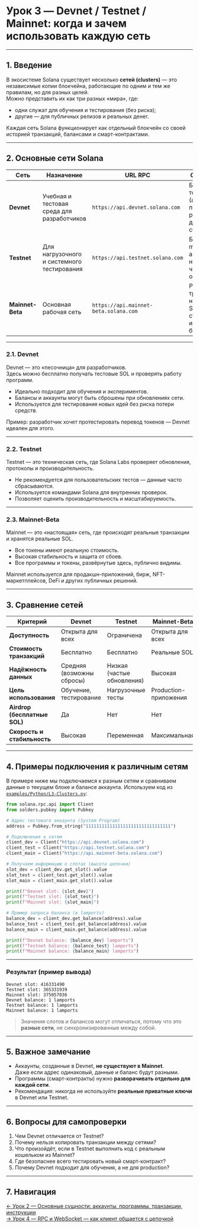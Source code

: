 # Урок 3 — Devnet / Testnet / Mainnet: когда и зачем использовать каждую сеть

---

## 1. Введение

В экосистеме Solana существует несколько **сетей (clusters)** — это независимые копии блокчейна, работающие по одним и тем же правилам, но для разных целей.  
Можно представить их как три разных «мира», где:
- одни служат для обучения и тестирования (без риска);
- другие — для публичных релизов и реальных денег.

Каждая сеть Solana функционирует как отдельный блокчейн со своей историей транзакций, балансами и смарт-контрактами.

---

## 2. Основные сети Solana

| Сеть | Назначение | URL RPC | Особенности |
|------|-------------|---------|--------------|
| **Devnet** | Учебная и тестовая среда для разработчиков | `https://api.devnet.solana.com` | Бесплатные токены (airdrop), простая регистрация, данные могут сбрасываться. |
| **Testnet** | Для нагрузочного и системного тестирования | `https://api.testnet.solana.com` | Близка к mainnet, без airdrop, нестабильна, часто обновляется. |
| **Mainnet-Beta** | Основная рабочая сеть | `https://api.mainnet-beta.solana.com` | Реальные транзакции, настоящие SOL, стабильность и безопасность. |

---

### 2.1. Devnet

Devnet — это «песочница» для разработчиков.  
Здесь можно бесплатно получать тестовые SOL и проверять работу программ.

- Идеально подходит для обучения и экспериментов.
- Балансы и аккаунты могут быть сброшены при обновлениях сети.
- Используется для тестирования новых идей без риска потери средств.

Пример: разработчик хочет протестировать перевод токенов — Devnet идеален для этого.

---

### 2.2. Testnet

Testnet — это техническая сеть, где Solana Labs проверяет обновления, протоколы и производительность.

- Не рекомендуется для пользовательских тестов — данные часто сбрасываются.
- Используется командами Solana для внутренних проверок.
- Позволяет оценить производительность и масштабируемость.

---

### 2.3. Mainnet-Beta

Mainnet — это «настоящая» сеть, где происходят реальные транзакции и хранятся реальные SOL.

- Все токены имеют реальную стоимость.
- Высокая стабильность и защита от сбоев.
- Все программы и токены, развёрнутые здесь, публично видимы.

Mainnet используется для продакшн-приложений, бирж, NFT-маркетплейсов, DeFi и других публичных решений.

---

## 3. Сравнение сетей

| Критерий | Devnet | Testnet | Mainnet-Beta |
|-----------|---------|----------|---------------|
| **Доступность** | Открыта для всех | Ограничена | Открыта для всех |
| **Стоимость транзакций** | Бесплатно | Бесплатно | Реальные SOL |
| **Надёжность данных** | Средняя (возможны сбросы) | Низкая (частые обновления) | Высокая |
| **Цель использования** | Обучение, тестирование | Нагрузочные тесты | Production-приложения |
| **Airdrop (бесплатные SOL)** | Да | Нет | Нет |
| **Скорость и стабильность** | Высокая | Переменная | Максимальная |

---

## 4. Примеры подключения к различным сетям

В примере ниже мы подключаемся к разным сетям и сравниваем данные о текущем блоке и балансе аккаунта.
Используем код из [`examples/Python/L3-Clusters.py`](../examples/Python/L3-Clusters.py):
```python
from solana.rpc.api import Client
from solders.pubkey import Pubkey

# Адрес тестового аккаунта (System Program)
address = Pubkey.from_string("11111111111111111111111111111111")

# Подключения к сетям
client_dev = Client("https://api.devnet.solana.com")
client_test = Client("https://api.testnet.solana.com")
client_main = Client("https://api.mainnet-beta.solana.com")

# Получаем информацию о слотах (высота цепочки)
slot_dev = client_dev.get_slot().value
slot_test = client_test.get_slot().value
slot_main = client_main.get_slot().value

print(f"Devnet slot: {slot_dev}")
print(f"Testnet slot: {slot_test}")
print(f"Mainnet slot: {slot_main}")

# Пример запроса баланса (в lamports)
balance_dev = client_dev.get_balance(address).value
balance_test = client_test.get_balance(address).value
balance_main = client_main.get_balance(address).value

print(f"Devnet balance: {balance_dev} lamports")
print(f"Testnet balance: {balance_test} lamports")
print(f"Mainnet balance: {balance_main} lamports")
```

---

### Результат (пример вывода)
```
Devnet slot: 416331490
Testnet slot: 365331939
Mainnet slot: 375057036
Devnet balance: 1 lamports
Testnet balance: 1 lamports
Mainnet balance: 1 lamports
```

> Значения слотов и балансов могут отличаться, потому что это **разные сети**, не синхронизированные между собой.

---

## 5. Важное замечание

- Аккаунты, созданные в Devnet, **не существуют в Mainnet**.  
  Даже если адрес одинаковый, данные и баланс будут разными.
- Программы (смарт-контракты) нужно **разворачивать отдельно для каждой сети**.
- Рекомендация: никогда не используйте **реальные приватные ключи** в Devnet или Testnet.

---

## 6. Вопросы для самопроверки

1. Чем Devnet отличается от Testnet?
2. Почему нельзя копировать транзакции между сетями?
3. Что произойдёт, если в Testnet выполнить код с реальным кошельком из Mainnet?
4. Где безопаснее всего тестировать новый смарт-контракт?
5. Почему Devnet подходит для обучения, а не для production?

---

## 7. Навигация

[← Урок 2 — Основные сущности: аккаунты, программы, транзакции, инструкции](Lesson_2.md)  
[→ Урок 4 — RPC и WebSocket — как клиент общается с цепочкой](Lesson_4.md)

